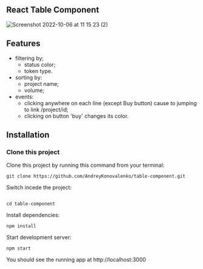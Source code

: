 ## React Table Component

![Screenshot 2022-10-06 at 11 15 23 (2)](https://user-images.githubusercontent.com/16167616/194259377-8920cbca-bd2a-4d92-946b-f0bf1e81d102.png)

## Features

- filtering by;
  - status color;
  - token type.
- sorting by:
  - project name;
  - volume;
- events:
  - clicking anywhere on each line (except Buy button) cause to jumping to link /project/id;
  - clicking on button 'buy' changes its color.

## Installation

### Clone this project

Clone this project by running this command from your terminal:

```
git clone https://github.com/AndreyKonovalenko/table-component.git
```

Switch incede the project:

```

cd table-component
```

Install dependencies:

```
npm install
```

Start development server:

```
npm start
```

You should see the running app at http://localhost:3000
